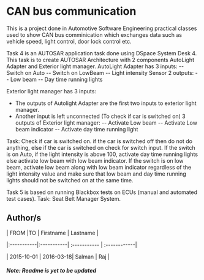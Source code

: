 # CAN bus communication

This is a project done in Automotive Software Engineering practical classes used to show CAN bus comminication which exchanges data such as vehicle speed, light control, door lock control etc.

Task 4 is an AUTOSAR application task done using DSpace System Desk 4. This task is to create AUTOSAR Architecture with 2 components AutoLight Adapter and Exterior light manager.
AutoLight Adapter has 3 inputs: 
-- Switch on Auto
-- Switch on LowBeam
-- Light intensity Sensor
2 outputs: 
-- Low beam
-- Day time running lights

Exterior light manager has 3 inputs:
- The outputs of Autolight Adapter are the first two inputs to exterior light manager.
- Another input is left unconnected (To check if car is switched on)
3 outputs of Exterior light manager:
-- Activate Low beam
-- Activate Low beam indicator
-- Activate day time running light

Task: Check if car is switched on. if the car is switched off then do not do anything, else if the car is switched on check for switch input. If the switch is on Auto, if the light intensity is above 100, activate day time running lights else activate low beam with low beam indicator. If the switch is on low beam, activate low beam along with low beam indicator regardless of the light intensity value and make sure that low beam and day time running lights should not be switched on at the same time.


Task 5 is based on running Blackbox tests on ECUs (manual and automated test cases). Task: Seat Belt Manager System.


## Author/s

| FROM |TO | Firstname | Lastname | 

|:-----------|:-----------| :----------- | :------------| 

| 2015-10-01 | 2016-03-18| Salman | Raj | 

##### Note: Readme is yet to be updated
